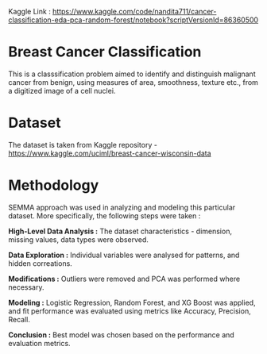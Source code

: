 Kaggle Link : https://www.kaggle.com/code/nandita711/cancer-classification-eda-pca-random-forest/notebook?scriptVersionId=86360500

# Breast Cancer Classification
This is a classsification problem aimed to identify and distinguish malignant cancer from benign, using measures of area, smoothness, texture etc., from a digitized image of a cell nuclei.

# Dataset
The dataset is taken from Kaggle repository - https://www.kaggle.com/uciml/breast-cancer-wisconsin-data

# Methodology
SEMMA approach was used in analyzing and modeling this particular dataset. More specifically, the following steps were taken :

**High-Level Data Analysis :** The dataset characteristics - dimension, missing values, data types were observed.

**Data Exploration :** Individual variables were analysed for patterns, and hidden correations.

**Modifications :** Outliers were removed and PCA was performed where necessary.

**Modeling :** Logistic Regression, Random Forest, and XG Boost was applied, and fit performance was evaluated using metrics like Accuracy, Precision, Recall.

**Conclusion :** Best model was chosen based on the performance and evaluation metrics.
